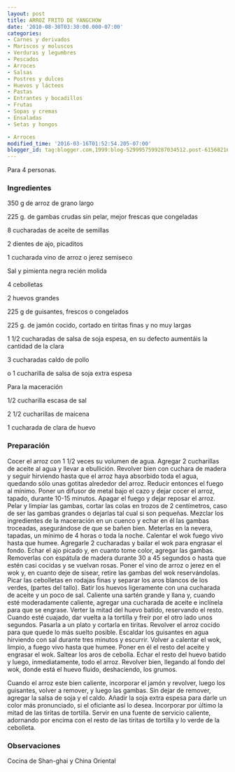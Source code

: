```yaml
---
layout: post
title: ARROZ FRITO DE YANGCHOW
date: '2010-08-30T03:30:00.000-07:00'
categories:
- Carnes y derivados
- Mariscos y moluscos
- Verduras y legumbres
- Pescados
- Arroces
- Salsas
- Postres y dulces
- Huevos y lácteos
- Pastas
- Entrantes y bocadillos
- Frutas
- Sopas y cremas
- Ensaladas
- Setas y hongos

- Arroces
modified_time: '2016-03-16T01:52:54.205-07:00'
blogger_id: tag:blogger.com,1999:blog-5299957599287034512.post-6156821686757071231
---
```


Para 4 personas.

<h3>Ingredientes</h3>

350 g de arroz de grano largo

225 g. de gambas crudas sin pelar, mejor frescas que congeladas

8 cucharadas de aceite de semillas

2 dientes de ajo, picaditos

1 cucharada vino de arroz o jerez semiseco

Sal y pimienta negra recién molida

4 cebolletas

2 huevos grandes

225 g de guisantes, frescos o congelados

225 g. de jamón cocido, cortado en tiritas finas y no muy largas

1 1/2 cucharadas de salsa de soja espesa, en su defecto aumentáis la cantidad de la clara

3 cucharadas caldo de pollo

o 1 cucharilla de salsa de soja extra espesa

Para la maceración

1/2 cucharilla escasa de sal

2 1/2 cucharillas de maicena

1 cucharada de clara de huevo

<h3>Preparación</h3>

Cocer el arroz con 1 1/2 veces su volumen de agua. Agregar 2 cucharillas de aceite al agua y llevar a ebullición. Revolver bien con cuchara de madera y seguir hirviendo hasta que el arroz haya absorbido toda el agua, quedando sólo unas gotitas alrededor del arroz. Reducir entonces el fuego al mínimo. Poner un difusor de metal bajo el cazo y dejar cocer el arroz, tapado, durante 10-15 minutos. Apagar el fuego y dejar reposar el arroz. Pelar y limpiar las gambas, cortar las colas en trozos de 2 centímetros, caso de ser las gambas grandes o dejarlas tal cual si son pequeñas. Mezclar los ingredientes de la maceración en un cuenco y echar en él las gambas troceadas, asegurándose de que se bañen bien. Meterlas en la nevera, tapadas, un mínimo de 4 horas o toda la noche. Calentar el wok fuego vivo hasta que humee. Agregarle 2 cucharadas y bailar el wok para engrasar el fondo. Echar el ajo picado y, en cuanto tome color, agregar las gambas. Removerlas con espátula de madera durante 30 a 45 segundos o hasta que estén casi cocidas y se vuelvan rosas. Poner el vino de arroz o jerez en el wok y, en cuanto deje de sisear, retire las gambas del wok reservándolas. Picar las cebolletas en rodajas finas y separar los aros blancos de los verdes, (partes del tallo). Batir los huevos ligeramente con una cucharada de aceite y un poco de sal. Caliente una sartén grande y llana y, cuando esté moderadamente caliente, agregar una cucharada de aceite e inclínela para que se engrase. Verter la mitad del huevo batido, reservando el resto. Cuando esté cuajado, dar vuelta a la tortilla y freír por el otro lado unos segundos. Pasarla a un plato y cortarla en tiritas. Revolver el arroz cocido para que quede lo más suelto posible. Escaldar los guisantes en agua hirviendo con sal durante tres minutos y escurrir. Volver a calentar el wok, limpio, a fuego vivo hasta que humee. Poner en él el resto del aceite y engrasar el wok. Saltear los aros de cebolla. Echar el resto del huevo batido y luego, inmediatamente, todo el arroz. Revolver bien, llegando al fondo del wok, donde está el huevo fluido, deshaciendo, los grumos.

Cuando el arroz este bien caliente, incorporar el jamón y revolver, luego los guisantes, volver a remover, y luego las gambas. Sin dejar de remover, agregar la salsa de soja y el caldo. Añadir la soja extra espesa para darle un color más pronunciado, si el oficiante así lo desea. Incorporar por último la mitad de las tiritas de tortilla. Servir en una fuente de servicio caliente, adornando por encima con el resto de las tiritas de tortilla y lo verde de la cebolleta.

<h3>Observaciones</h3>

Cocina de Shan-ghai y China Oriental

